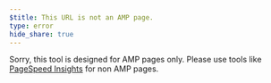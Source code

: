 ```yaml
---
$title: This URL is not an AMP page.
type: error
hide_share: true
---
```


Sorry, this tool is designed for AMP pages only.
Please use tools like [PageSpeed Insights](https://developers.google.com/speed/pagespeed/insights/) for non AMP pages.
